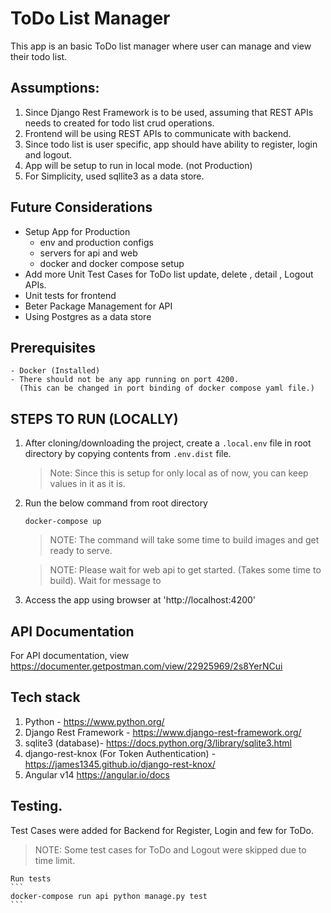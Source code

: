 # ToDo List Manager
This app is an basic ToDo list manager where user can manage and view their todo list.   

## Assumptions:
1. Since Django Rest Framework is to be used, assuming that REST APIs needs to created for todo list crud operations.
2. Frontend will be using REST APIs to communicate with backend.
3. Since todo list is user specific, app should have ability to register, login and logout.
4. App will be setup to run in local mode. (not Production)
5. For Simplicity, used sqllite3 as a data store.

## Future Considerations
   - Setup App for Production 
        - env and production configs
        - servers for api and web 
        - docker and docker compose setup 
   - Add more Unit Test Cases for ToDo list update, delete , detail , Logout APIs.
   - Unit tests for frontend
   - Beter Package Management for API
   - Using Postgres as a data store

## Prerequisites
    - Docker (Installed)
    - There should not be any app running on port 4200.
      (This can be changed in port binding of docker compose yaml file.)

## STEPS TO RUN (LOCALLY)
1. After cloning/downloading the project, create a `.local.env` file in root directory by copying contents from `.env.dist` file.
    > Note: Since this is setup for only local as of now, you can keep values in it as it is.

2. Run the below command from root directory 
    ```
    docker-compose up
    ```
    > NOTE: The command will take some time to build images and get ready to serve.

    > NOTE: Please wait for web api to get started. (Takes some time to build). Wait for message to 

3. Access the app using browser at 'http://localhost:4200'

## API Documentation
   For API documentation, view https://documenter.getpostman.com/view/22925969/2s8YerNCui

## Tech stack
1. Python -  https://www.python.org/
1. Django Rest Framework - https://www.django-rest-framework.org/
2. sqlite3 (database)- https://docs.python.org/3/library/sqlite3.html
3. django-rest-knox (For Token Authentication) -  https://james1345.github.io/django-rest-knox/ 
4. Angular v14 https://angular.io/docs

## Testing.
Test Cases were added for Backend for Register, Login and few for ToDo.
 > NOTE: Some test cases for ToDo and Logout were skipped due to time limit.

    Run tests
    ```
    docker-compose run api python manage.py test
    ```



